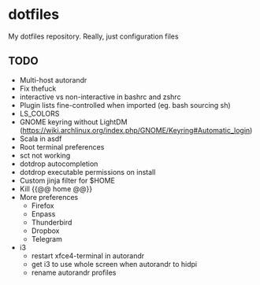 # dotfiles
My dotfiles repository. Really, just configuration files

## TODO
- Multi-host autorandr
- Fix thefuck
- interactive vs non-interactive in bashrc and zshrc
- Plugin lists fine-controlled when imported (eg. bash sourcing sh)
- LS_COLORS
- GNOME keyring without LightDM
  (https://wiki.archlinux.org/index.php/GNOME/Keyring#Automatic_login)
- Scala in asdf
- Root terminal preferences
- sct not working
- dotdrop autocompletion
- dotdrop executable permissions on install
- Custom jinja filter for $HOME
- Kill {{@@ home @@}}
- More preferences
  + Firefox
  + Enpass
  + Thunderbird
  + Dropbox
  + Telegram
- i3
  + restart xfce4-terminal in autorandr
  + get i3 to use whole screen when autorandr to hidpi
  + rename autorandr profiles
